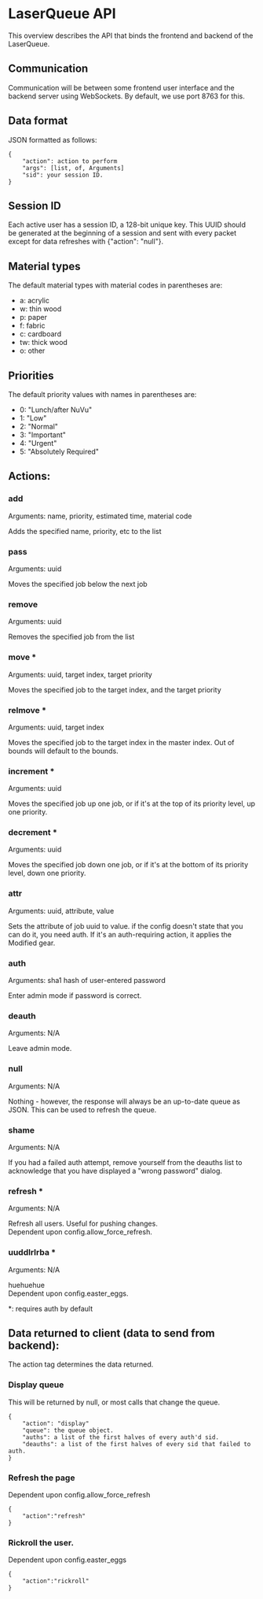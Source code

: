 # LaserQueue API

This overview describes the API that binds the frontend and backend of the LaserQueue.

## Communication
Communication will be between some frontend user interface and the backend server using WebSockets. By default, we use port 8763 for this.

## Data format
JSON formatted as follows:
```
{
	"action": action to perform
	"args": [list, of, Arguments]
	"sid": your session ID.
}
```

## Session ID
Each active user has a session ID, a 128-bit unique key. This UUID should be generated at the beginning of a session and sent with every packet except for data refreshes with {"action": "null"}.

## Material types
The default material types with material codes in parentheses are:
- a: acrylic
- w: thin wood
- p: paper
- f: fabric
- c: cardboard
- tw: thick wood
- o: other

## Priorities
The default priority values with names in parentheses are:
- 0: "Lunch/after NuVu"
- 1: "Low"
- 2: "Normal"
- 3: "Important"
- 4: "Urgent"
- 5: "Absolutely Required"

## Actions:


### add
Arguments: name, priority, estimated time, material code

Adds the specified name, priority, etc to the list


### pass
Arguments: uuid

Moves the specified job below the next job


### remove
Arguments: uuid

Removes the specified job from the list


### move *
Arguments: uuid, target index, target priority

Moves the specified job to the target index, and the target priority


### relmove *
Arguments: uuid, target index

Moves the specified job to the target index in the master index. Out of bounds will default to the bounds.


### increment *
Arguments: uuid

Moves the specified job up one job, or if it's at the top of its priority level, up one priority.


### decrement *
Arguments: uuid

Moves the specified job down one job, or if it's at the bottom of its priority level, down one priority.


### attr
Arguments: uuid, attribute, value

Sets the attribute of job uuid to value. if the config doesn't state that you can do it, you need auth. If it's an auth-requiring action, it applies the Modified gear.


### auth
Arguments: sha1 hash of user-entered password

Enter admin mode if password is correct.


### deauth
Arguments: N/A

Leave admin mode.


### null
Arguments: N/A

Nothing - however, the response will always be an up-to-date queue as JSON. This can be used to refresh the queue.

### shame
Arguments: N/A

If you had a failed auth attempt, remove yourself from the deauths list to acknowledge that you have displayed a "wrong password" dialog.


### refresh *
Arguments: N/A

Refresh all users. Useful for pushing changes.  
Dependent upon config.allow_force_refresh.


### uuddlrlrba *
Arguments: N/A

huehuehue  
Dependent upon config.easter_eggs.

*: requires auth by default



## Data returned to client (data to send from backend):
The action tag determines the data returned.


### Display queue
This will be returned by null, or most calls that change the queue.

```
{
	"action": "display"
	"queue": the queue object.
	"auths": a list of the first halves of every auth'd sid.
	"deauths": a list of the first halves of every sid that failed to auth.
}
```


### Refresh the page
Dependent upon config.allow_force_refresh

```
{
	"action":"refresh"
}
```

### Rickroll the user.
Dependent upon config.easter_eggs
```
{
	"action":"rickroll"
}
```
